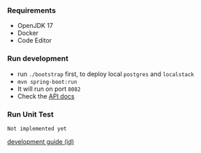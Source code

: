 ### Requirements
- OpenJDK 17
- Docker
- Code Editor

### Run development
- run `./bootstrap` first, to deploy local `postgres` and `localstack`
- `mvn spring-boot:run`
- It will run on port `8082`
- Check the [API docs](http://localhost:8082/swagger-ui/index.html)

### Run Unit Test
`Not implemented yet`

[development guide (id)](dev.id.md)